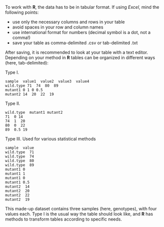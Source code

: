 To work with **R**, the data has to be in tabular format. If using *Excel*, mind the following points:
- use only the necessary columns and rows in your table
- avoid spaces in your row and column names
- use international format for numbers (decimal symbol is a dot, not a comma!)
- save your table as comma-delimited .csv or tab-delimited .txt

After saving, it is recommended to look at your table with a text editor. Depending on your method in **R** tables can be organized in different ways (here, tab-delimited):

Type I. 

```
sample  value1  value2  value3  value4
wild.type 71  74  80  89
mutant1 0 1 0 0.5
mutant2 14  20  22  19
``` 

Type II. 

``` 
wild.type  mutant1 mutant2
71  0 14
74  1  20
80  0  22
89  0.5 19
``` 

Type III. Used for various statistical methods

```
sample  value
wild.type  71
wild.type  74
wild.type  80
wild.type  89
mutant1 0
mutant1 1
mutant1 0
mutant1 0.5
mutant2  14
mutant2  20
mutant2  22
mutant2  19
``` 

This made-up dataset contains three samples (here, genotypes), with four values each. Type I is the usual way the table should look like, and **R** has methods to transform tables according to specific needs. 
